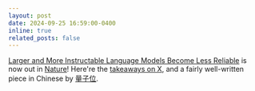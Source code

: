 ```yaml
---
layout: post
date: 2024-09-25 16:59:00-0400
inline: true
related_posts: false
---
```


[Larger and More Instructable Language Models Become Less Reliable](https://www.nature.com/articles/s41586-024-07930-y) is now out in [Nature](https://www.nature.com)! Here're the [takeaways on X](https://x.com/lexin_zhou/status/1838961179936293098), and a fairly well-written piece in Chinese by [量子位](https://mp.weixin.qq.com/s/VCvkSUdKT7ZgBaeLWKVoTg).
